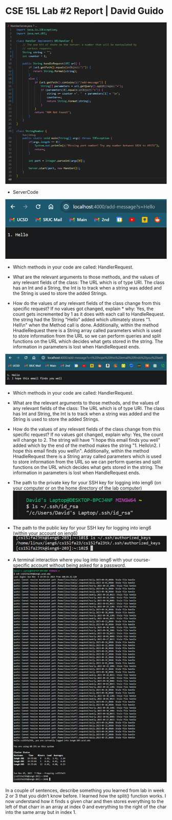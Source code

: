 
# CSE 15L Lab #2 Report | David Guido


![Image](Lab2_ServerCode.png)
* ServerCode


![Image](Lab2_Add_Code_1.png)

* Which methods in your code are called: HandlerRequest.

* What are the relevant arguments to those methods, and the values of any relevant fields of the class:
  The URL which is of type URI. The class has an Int and a String, the Int is to track when a string was added and the String is used to store 
  the added Strings.

* How do the values of any relevant fields of the class change from this specific request? If no values got changed, explain * why: Yes, the count gets incremented by 1 as it does with each call to HandleRequest. the string had the String "Hello" added which ultimately stores "1.  Hell\n" when the Method call is done. Additionally, within the method HnadleRequest there is a String array called parameters which is used to store information from the URL so we can perform queries and split functions on the URL which decides what gets stored in the string. The information in parameters is lost when HandleRequest ends.

![Image](Lab2_Add_Code_2.png)

* Which methods in your code are called: HandlerRequest.
  
* What are the relevant arguments to those methods, and the values of any relevant fields of the class:
  The URL which is of type URI. The class has Int and String, the Int is to track when a string was added and the String is used to store the 
  added Strings.
  
* How do the values of any relevant fields of the class change from this specific request? If no values got changed, explain why: Yes,
  the count will change to 2. The string will have "I hope this email finds you well" added which by the end of the method makes the string "1. 
  Hello\n2. I hope this email finds you well\n". Additionally, within the method HnadleRequest there is a String array called parameters which is used to store information from the URL so we can perform queries and split functions on the URL which decides what gets stored in the string. The information in parameters is lost when HandleRequest ends.



* The path to the private key for your SSH key for logging into ieng6 (on your computer or on the home directory of the lab computer)
![Image](Lab2_PathToPrivate.png)


* The path to the public key for your SSH key for logging into ieng6 (within your account on ieng6)
![Image](Lab2_PathToKeyOnServer.png)

* A terminal interaction where you log into ieng6 with your course-specific account without being asked for a password.
![Image](Lab2_NoPasswordLogin.png)

 In a couple of sentences, describe something you learned from lab in week 2 or 3 that you didn’t know before. 
 I learned how the split() function works. I now understand how it finds s given char and then stores everything to the left of that charr in an array at index 0 and everything to the right of the char into the same array but in index 1.
